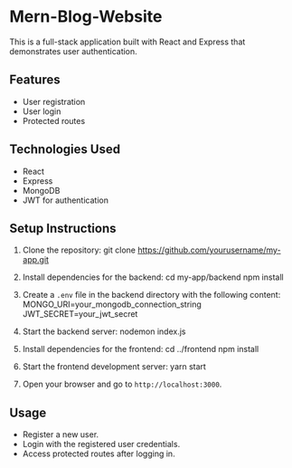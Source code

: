 # Mern-Blog-Website
 
This is a full-stack application built with React and Express that demonstrates user authentication.

## Features

- User registration
- User login
- Protected routes

## Technologies Used

- React
- Express
- MongoDB
- JWT for authentication

## Setup Instructions

1. Clone the repository:
git clone https://github.com/yourusername/my-app.git


2. Install dependencies for the backend:
cd my-app/backend
npm install


3. Create a `.env` file in the backend directory with the following content:
MONGO_URI=your_mongodb_connection_string
JWT_SECRET=your_jwt_secret


4. Start the backend server:
nodemon index.js


5. Install dependencies for the frontend:
cd ../frontend
npm install


6. Start the frontend development server:
yarn start


7. Open your browser and go to `http://localhost:3000`.

## Usage

- Register a new user.
- Login with the registered user credentials.
- Access protected routes after logging in.
